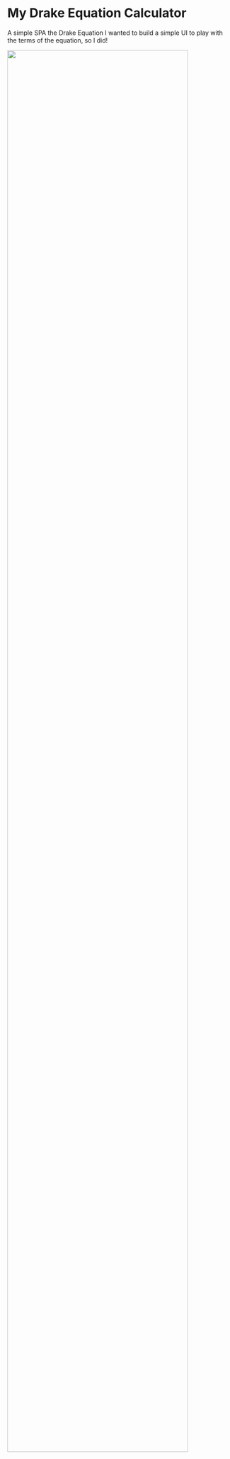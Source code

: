 # My Drake Equation Calculator
A simple SPA the Drake Equation
I wanted to build a simple UI to play with the terms of the equation, so I did!

<img src="https://github.com/dalebotha/drake-equation/blob/master/images/drake-equation-screenshot.png" width="90%"></img> 
